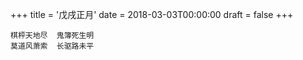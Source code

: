 +++
title = '戊戌正月'
date = 2018-03-03T00:00:00
draft = false
+++

```text
棋枰天地尽  鬼簿死生明
莫道风萧索  长驱路未平
```
